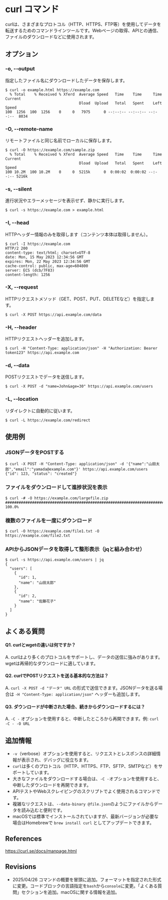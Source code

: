 # curl コマンド

curlは、さまざまなプロトコル（HTTP、HTTPS、FTP等）を使用してデータを転送するためのコマンドラインツールです。Webページの取得、APIとの通信、ファイルのダウンロードなどに使用されます。

## オプション

### **-o, --output**
指定したファイル名にダウンロードしたデータを保存します。

```console
$ curl -o example.html https://example.com
  % Total    % Received % Xferd  Average Speed   Time    Time     Time  Current
                                 Dload  Upload   Total   Spent    Left  Speed
100  1256  100  1256    0     0   7975      0 --:--:-- --:--:-- --:--:--  8034
```

### **-O, --remote-name**
リモートファイルと同じ名前でローカルに保存します。

```console
$ curl -O https://example.com/sample.zip
  % Total    % Received % Xferd  Average Speed   Time    Time     Time  Current
                                 Dload  Upload   Total   Spent    Left  Speed
100 10.2M  100 10.2M    0     0  5215k      0  0:00:02  0:00:02 --:--:-- 5216k
```

### **-s, --silent**
進行状況やエラーメッセージを表示せず、静かに実行します。

```console
$ curl -s https://example.com > example.html
```

### **-I, --head**
HTTPヘッダー情報のみを取得します（コンテンツ本体は取得しません）。

```console
$ curl -I https://example.com
HTTP/2 200 
content-type: text/html; charset=UTF-8
date: Mon, 15 May 2023 12:34:56 GMT
expires: Mon, 22 May 2023 12:34:56 GMT
cache-control: public, max-age=604800
server: ECS (dcb/7F83)
content-length: 1256
```

### **-X, --request**
HTTPリクエストメソッド（GET、POST、PUT、DELETEなど）を指定します。

```console
$ curl -X POST https://api.example.com/data
```

### **-H, --header**
HTTPリクエストヘッダーを追加します。

```console
$ curl -H "Content-Type: application/json" -H "Authorization: Bearer token123" https://api.example.com
```

### **-d, --data**
POSTリクエストでデータを送信します。

```console
$ curl -X POST -d "name=John&age=30" https://api.example.com/users
```

### **-L, --location**
リダイレクトに自動的に従います。

```console
$ curl -L https://example.com/redirect
```

## 使用例

### JSONデータをPOSTする

```console
$ curl -X POST -H "Content-Type: application/json" -d '{"name":"山田太郎","email":"yamada@example.com"}' https://api.example.com/users
{"id": 123, "status": "created"}
```

### ファイルをダウンロードして進捗状況を表示

```console
$ curl -# -O https://example.com/largefile.zip
######################################################################## 100.0%
```

### 複数のファイルを一度にダウンロード

```console
$ curl -O https://example.com/file1.txt -O https://example.com/file2.txt
```

### APIからJSONデータを取得して整形表示（jqと組み合わせ）

```console
$ curl -s https://api.example.com/users | jq
{
  "users": [
    {
      "id": 1,
      "name": "山田太郎"
    },
    {
      "id": 2,
      "name": "佐藤花子"
    }
  ]
}
```

## よくある質問

#### Q1. curlとwgetの違いは何ですか？
A. curlはより多くのプロトコルをサポートし、データの送信に強みがあります。wgetは再帰的なダウンロードに適しています。

#### Q2. curlでPOSTリクエストを送る基本的な方法は？
A. `curl -X POST -d "データ" URL` の形式で送信できます。JSONデータを送る場合は `-H "Content-Type: application/json"` ヘッダーも追加します。

#### Q3. ダウンロードが中断された場合、続きからダウンロードするには？
A. `-C -` オプションを使用すると、中断したところから再開できます。例: `curl -C - -O URL`

## 追加情報

* `-v`（verbose）オプションを使用すると、リクエストとレスポンスの詳細情報が表示され、デバッグに役立ちます。
* `curl`は多くのプロトコル（HTTP、HTTPS、FTP、SFTP、SMTPなど）をサポートしています。
* 大きなファイルをダウンロードする場合は、`-C -`オプションを使用すると、中断したダウンロードを再開できます。
* APIテストやWebスクレイピングのスクリプトでよく使用されるコマンドです。
* 複雑なリクエストは、`--data-binary @file.json`のようにファイルからデータを読み込むと便利です。
* macOSでは標準でインストールされていますが、最新バージョンが必要な場合はHomebrewで `brew install curl` としてアップデートできます。

## References

https://curl.se/docs/manpage.html

## Revisions

- 2025/04/26 コマンドの概要を冒頭に追加。フォーマットを指定された形式に変更。コードブロックの言語指定を`bash`から`console`に変更。「よくある質問」セクションを追加。macOSに関する情報を追加。
